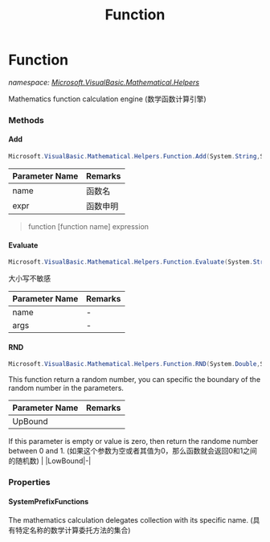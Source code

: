 ﻿---
title: Function
---

# Function
_namespace: [Microsoft.VisualBasic.Mathematical.Helpers](N-Microsoft.VisualBasic.Mathematical.Helpers.html)_

Mathematics function calculation engine
 (数学函数计算引擎)



### Methods

#### Add
```csharp
Microsoft.VisualBasic.Mathematical.Helpers.Function.Add(System.String,System.String)
```


|Parameter Name|Remarks|
|--------------|-------|
|name|函数名|
|expr|函数申明|

> function [function name] expression

#### Evaluate
```csharp
Microsoft.VisualBasic.Mathematical.Helpers.Function.Evaluate(System.String,System.Double[])
```
大小写不敏感

|Parameter Name|Remarks|
|--------------|-------|
|name|-|
|args|-|


#### RND
```csharp
Microsoft.VisualBasic.Mathematical.Helpers.Function.RND(System.Double,System.Double)
```
This function return a random number, you can specific the boundary of the random number in the parameters.

|Parameter Name|Remarks|
|--------------|-------|
|UpBound|
 If this parameter is empty or value is zero, then return the randome number between 0 and 1.
 (如果这个参数为空或者其值为0，那么函数就会返回0和1之间的随机数)
 |
|LowBound|-|



### Properties

#### SystemPrefixFunctions
The mathematics calculation delegates collection with its specific name.
 (具有特定名称的数学计算委托方法的集合)
